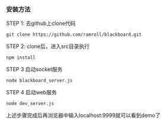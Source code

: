 ### 安装方法

STEP 1: 去github上clone代码

    git clone https://github.com/ramroll/blackboard.git

STEP 2: clone后，进入src目录执行
    
    npm install


STEP 3 启动socket服务

    node blackboard_server.js

STEP 4 启动web服务

    node dev_server.js


上述步骤完成后再浏览器中输入localhost:9999就可以看到demo了